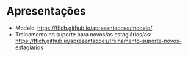 # Apresentações

- Modelo: https://fflch.github.io/apresentacoes/modelo/
- Treinamento no suporte para novos/as estagiários/as: https://fflch.github.io/apresentacoes/treinamento-suporte-novos-estagiarios



